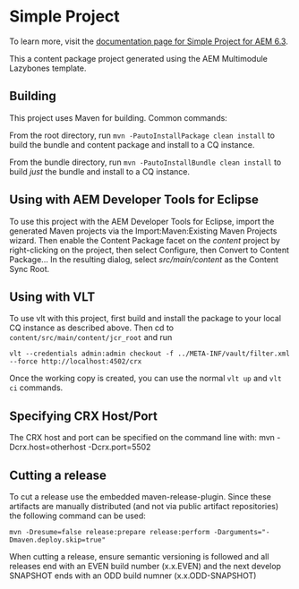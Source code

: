 # Simple Project

To learn more, visit the [documentation page for Simple Project for AEM 6.3](https://helpx.adobe.com/experience-manager/kt/sites/using/simple-code-use.html).

This a content package project generated using the AEM Multimodule Lazybones template.

## Building

This project uses Maven for building. Common commands:

From the root directory, run ``mvn -PautoInstallPackage clean install`` to build the bundle and content package and install to a CQ instance.

From the bundle directory, run ``mvn -PautoInstallBundle clean install`` to build *just* the bundle and install to a CQ instance.

## Using with AEM Developer Tools for Eclipse

To use this project with the AEM Developer Tools for Eclipse, import the generated Maven projects via the Import:Maven:Existing Maven Projects wizard. Then enable the Content Package facet on the _content_ project by right-clicking on the project, then select Configure, then Convert to Content Package... In the resulting dialog, select _src/main/content_ as the Content Sync Root.

## Using with VLT

To use vlt with this project, first build and install the package to your local CQ instance as described above. Then cd to `content/src/main/content/jcr_root` and run

    vlt --credentials admin:admin checkout -f ../META-INF/vault/filter.xml --force http://localhost:4502/crx

Once the working copy is created, you can use the normal ``vlt up`` and ``vlt ci`` commands.

## Specifying CRX Host/Port

The CRX host and port can be specified on the command line with:
mvn -Dcrx.host=otherhost -Dcrx.port=5502 <goals>

## Cutting a release

To cut a release use the embedded maven-release-plugin. Since these artifacts are manually distributed (and not via public artifact repositories) the following command can be used:

    mvn -Dresume=false release:prepare release:perform -Darguments="-Dmaven.deploy.skip=true"
    
When cutting a release, ensure semantic versioning is followed and all releases end with an EVEN build number (x.x.EVEN) and the next develop SNAPSHOT ends with an ODD build numner (x.x.ODD-SNAPSHOT)

